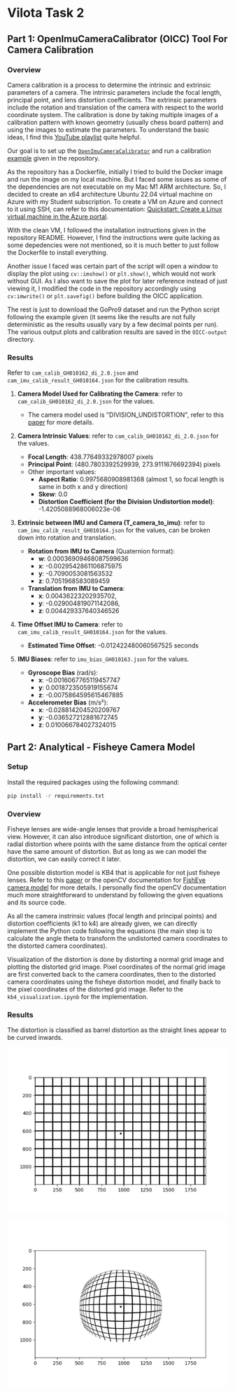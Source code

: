 # Vilota Task 2

## Part 1: OpenImuCameraCalibrator (OICC) Tool For Camera Calibration

### Overview

Camera calibration is a process to determine the intrinsic and extrinsic parameters of a camera. The intrinsic parameters include the focal length, principal point, and lens distortion coefficients. The extrinsic parameters include the rotation and translation of the camera with respect to the world coordinate system. The calibration is done by taking multiple images of a calibration pattern with known geometry (usually chess board pattern) and using the images to estimate the parameters. To understand the basic ideas, I find this [YouTube playlist](https://www.youtube.com/playlist?list=PL2zRqk16wsdoCCLpou-dGo7QQNks1Ppzo) quite helpful.

Our goal is to set up the [`OpenImuCameraCalibrator`](https://github.com/urbste/OpenImuCameraCalibrator/tree/master) and run a calibration [example](https://github.com/urbste/OpenImuCameraCalibrator/blob/master/docs/gopro_calibration.md) given in the repository.

As the repository has a Dockerfile, initially I tried to build the Docker image and run the image on my local machine. But I faced some issues as some of the dependencies are not executable on my Mac M1 ARM architecture. So, I decided to create an x64 architecture Ubuntu 22.04 virtual machine on Azure with my Student subscription. To create a VM on Azure and connect to it using SSH, can refer to this documentation: [Quickstart: Create a Linux virtual machine in the Azure portal](https://learn.microsoft.com/en-us/azure/virtual-machines/linux/quick-create-portal?tabs=ubuntu).

With the clean VM, I followed the installation instructions given in the repository README. However, I find the instructions were quite lacking as some depedencies were not mentioned, so it is much better to just follow the Dockerfile to install everything.

Another issue I faced was certain part of the script will open a window to display the plot using `cv::imshow()` or `plt.show()`, which would not work without GUI. As I also want to save the plot for later reference instead of just viewing it, I modified the code in the repository accordingly using `cv:imwrite()` or `plt.savefig()` before building the OICC application.

The rest is just to download the GoPro9 dataset and run the Python script following the example given (it seems like the results are not fully deterministic as the results usually vary by a few decimal points per run). The various output plots and calibration results are saved in the `OICC-output` directory.

### Results

Refer to `cam_calib_GH010162_di_2.0.json` and `cam_imu_calib_result_GH010164.json` for the calibration results.

1. **Camera Model Used for Calibrating the Camera**: refer to `cam_calib_GH010162_di_2.0.json` for the values.

   - The camera model used is "DIVISION_UNDISTORTION", refer to this [paper](https://publikationen.bibliothek.kit.edu/1000140748) for more details.

2. **Camera Intrinsic Values**: refer to `cam_calib_GH010162_di_2.0.json` for the values.

   - **Focal Length**: 438.77649332978007 pixels
   - **Principal Point**: (480.7803392529939, 273.9111676692394) pixels
   - Other important values:
     - **Aspect Ratio**: 0.9975680908981368 (almost 1, so focal length is same in both x and y direction)
     - **Skew**: 0.0
     - **Distortion Coefficient (for the Division Undistortion model)**: -1.4205088968006023e-06

3. **Extrinsic between IMU and Camera (T_camera_to_imu)**: refer to `cam_imu_calib_result_GH010164.json` for the values, can be broken down into rotation and translation.

   - **Rotation from IMU to Camera** (Quaternion format):
     - **w**: 0.00036909468087599636
     - **x**: -0.0029542861106875975
     - **y**: -0.7090053081563532
     - **z**: 0.7051968583089459
   - **Translation from IMU to Camera**:
     - **x**: 0.00436223202935702,
     - **y**: -0.029004819071142086,
     - **z**: 0.004429337640346526

4. **Time Offset IMU to Camera**: refer to `cam_imu_calib_result_GH010164.json` for the values.

   - **Estimated Time Offset**: -0.012422480060567525 seconds

5. **IMU Biases**: refer to `imu_bias_GH010163.json` for the values.
   - **Gyroscope Bias** (rad/s):
     - **x**: -0.0016067765119457747
     - **y**: 0.0018723505919155674
     - **z**: -0.0075864595615467885
   - **Accelerometer Bias** (m/s²):
     - **x**: -0.028814204520209767
     - **y**: -0.036527212881672745
     - **z**: 0.010066784027324015

## Part 2: Analytical - Fisheye Camera Model

### Setup

Install the required packages using the following command:

```bash
pip install -r requirements.txt
```

### Overview

Fisheye lenses are wide-angle lenses that provide a broad hemispherical view. However, it can also introduce significant distortion, one of which is radial distortion where points with the same distance from the optical center have the same amount of distortion. But as long as we can model the distortion, we can easily correct it later.

One possible distortion model is KB4 that is applicable for not just fisheye lenses. Refer to this [paper](https://users.aalto.fi/~kannalj1/calibration/Kannala_Brandt_calibration.pdf) or the openCV documentation for [FishEye camera model](https://docs.opencv.org/4.x/db/d58/group__calib3d__fisheye.html) for more details. I personally find the openCV documentation much more straightforward to understand by following the given equations and its source code.

As all the camera instrinsic values (focal length and principal points) and distortion coefficients (k1 to k4) are already given, we can directly implement the Python code following the equations (the main step is to calculate the angle theta to transform the undistorted camera coordinates to the distorted camera coordinates).

Visualization of the distortion is done by distorting a normal grid image and plotting the distorted grid image. Pixel coordinates of the normal grid image are first converted back to the camera coordinates, then to the distorted camera coordinates using the fisheye distortion model, and finally back to the pixel coordinates of the distorted grid image. Refer to the `kb4_visualization.ipynb` for the implementation.

### Results

The distortion is classified as barrel distortion as the straight lines appear to be curved inwards.

![Undistorted Grid Image](./undistorted_grid_image.png)

![Distorted Grid Image](./distorted_grid_image.png)
